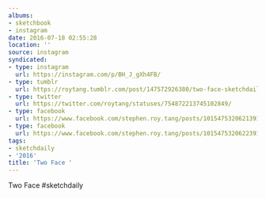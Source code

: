 ```yaml
---
albums:
- sketchbook
- instagram
date: 2016-07-18 02:55:28
location: ''
source: instagram
syndicated:
- type: instagram
  url: https://instagram.com/p/BH_J_gXh4FB/
- type: tumblr
  url: https://roytang.tumblr.com/post/147572926380/two-face-sketchdaily
- type: twitter
  url: https://twitter.com/roytang/statuses/754872213745102849/
- type: facebook
  url: https://www.facebook.com/stephen.roy.tang/posts/10154753206213912:0
- type: facebook
  url: https://www.facebook.com/stephen.roy.tang/posts/10154753206223912
tags:
- sketchdaily
- '2016'
title: 'Two Face '
---
```


Two Face #sketchdaily